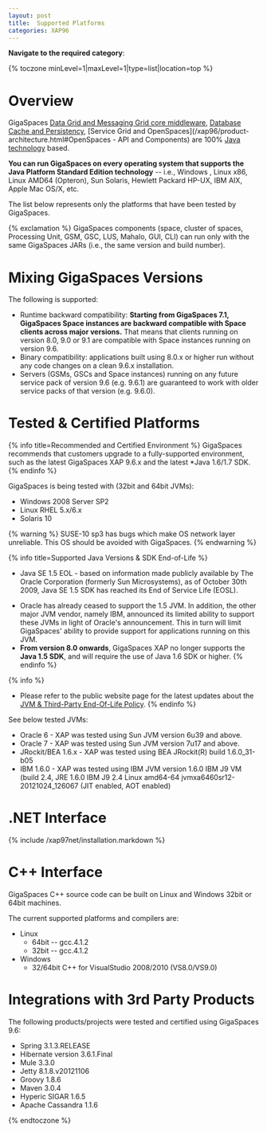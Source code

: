 ```yaml
---
layout: post
title:  Supported Platforms
categories: XAP96
---
```


**Navigate to the required category**:

{% toczone minLevel=1|maxLevel=1|type=list|location=top %}

# Overview

GigaSpaces [Data Grid and Messaging Grid core middleware](/xap96/product-architecture.html#ProductArchitecture-CoreMiddleware), [Database Cache and Persistency](/xap96/persistency.html), [Service Grid and OpenSpaces](/xap96/product-architecture.html#OpenSpaces - API and Components) are 100% [Java technology](http://java.sun.com) based.

**You can run GigaSpaces on every operating system that supports the Java Platform Standard Edition technology** -- i.e., Windows , Linux x86, Linux AMD64 (Opteron), Sun Solaris, Hewlett Packard HP-UX, IBM AIX, Apple Mac OS/X, etc.

The list below represents only the platforms that have been tested by GigaSpaces.

{% exclamation %} GigaSpaces components (space, cluster of spaces, Processing Unit, GSM, GSC, LUS, Mahalo, GUI, CLI) can run only with the same GigaSpaces JARs (i.e., the same version and build number).

# Mixing GigaSpaces Versions

The following is supported:

- Runtime backward compatibility: **Starting from GigaSpaces 7.1, GigaSpaces Space instances are backward compatible with Space clients across major versions.** That means that clients running on version 8.0, 9.0 or  9.1 are compatible with Space instances running on version 9.6.
- Binary compatibility: applications built using 8.0.x or higher run without any code changes on a clean 9.6.x installation.
- Servers (GSMs, GSCs and Space instances) running on any future service pack of version 9.6 (e.g. 9.6.1) are guaranteed to work with older service packs of that version (e.g. 9.6.0).

# Tested & Certified Platforms

{% info title=Recommended and Certified Environment %}
GigaSpaces recommends that customers upgrade to a fully-supported environment, such as the latest GigaSpaces XAP 9.6.x and the latest *Java 1.6/1.7  SDK.
{% endinfo %}

GigaSpaces is being tested with (32bit and 64bit JVMs):

- Windows 2008 Server SP2
- Linux RHEL 5.x/6.x
- Solaris 10

{% warning %}
SUSE-10 sp3 has bugs which make OS network layer unreliable. This OS should be avoided with GigaSpaces.
{% endwarning %}

{% info title=Supported Java Versions & SDK End-of-Life %}
* Java SE 1.5 EOL - based on information made publicly available by The Oracle Corporation (formerly Sun Microsystems), as of October 30th 2009, Java SE 1.5 SDK has reached its End of Service Life (EOSL).

- Oracle has already ceased to support the 1.5 JVM. In addition, the other major JVM vendor, namely IBM, announced its limited ability to support these JVMs in light of Oracle's announcement. This in turn will limit GigaSpaces' ability to provide support for applications running on this JVM.
- **From version 8.0 onwards**, GigaSpaces XAP no longer supports the **Java 1.5 SDK**, and will require the use of Java 1.6 SDK or higher.
{% endinfo %}

{% info %}
* Please refer to the public website page for the latest updates about the [JVM & Third-Party End-Of-Life Policy](http://www.gigaspaces.com/content/product-lifecycle-and-eol#jvm).
{% endinfo %}

See below tested JVMs:

- Oracle 6 - XAP was tested using Sun JVM version 6u39 and above.
- Oracle 7 - XAP was tested using Sun JVM version 7u17 and above.
- JRockit/BEA 1.6.x - XAP was tested using BEA JRockit(R) build 1.6.0_31-b05
- IBM 1.6.0 - XAP was tested using IBM JVM version 1.6.0 IBM J9 VM (build 2.4, JRE 1.6.0 IBM J9 2.4 Linux amd64-64 jvmxa6460sr12-20121024_126067 (JIT enabled, AOT enabled)

# .NET Interface

{% include /xap97net/installation.markdown %}

# C++ Interface

GigaSpaces C\+\+ source code can be built on Linux and Windows 32bit or 64bit machines.

The current supported platforms and compilers are:

- Linux
    - 64bit -- gcc.4.1.2
    - 32bit -- gcc.4.1.2
- Windows
    - 32/64bit C++ for VisualStudio 2008/2010 (VS8.0/VS9.0)

# Integrations with 3rd Party Products

The following products/projects were tested and certified using GigaSpaces 9.6:

- Spring 3.1.3.RELEASE
- Hibernate version 3.6.1.Final
- Mule 3.3.0
- Jetty 8.1.8.v20121106
- Groovy 1.8.6
- Maven 3.0.4
- Hyperic SIGAR 1.6.5
- Apache Cassandra 1.1.6

{% endtoczone %}
